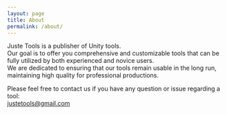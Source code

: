 ```yaml
---
layout: page
title: About
permalink: /about/
---
```


Juste Tools is a publisher of Unity tools.  
Our goal is to offer you comprehensive and customizable tools that can be fully utilized by both experienced and novice users.   
We are dedicated to ensuring that our tools remain usable in the long run, maintaining high quality for professional productions.  


Please feel free to contact us if you have any question or issue regarding a tool:  
justetools@gmail.com
